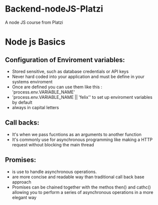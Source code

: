 # Backend-nodeJS-Platzi
A node JS course from Platzi


# Node js Basics 
## Configuration of Enviroment variables:
* Stored sensitive, such as database credentials or API keys
* Never hard coded into your application and must be define in your systems enviroment
* Once are defined you can use them like this : 'process.env.VARIABLE_NAME'
* 'process.env.VARIABLE_NAME || 'felix'' to set up enviroment variables by default
* always in capital letters 
## Call backs:
* It's when we pass fucntions as an arguments to another function 
* It's commonly use for asynchronous programming like making a HTTP request without blocking the main thread 

## Promises:
* is use to handle asynchronous operations.
* are more concise and readable way than traditional call back base approach
* Promises can be chained together with the methos then() and cathc() allowing you to perform a series of 
  asynchronous operations in a more elegant way 
